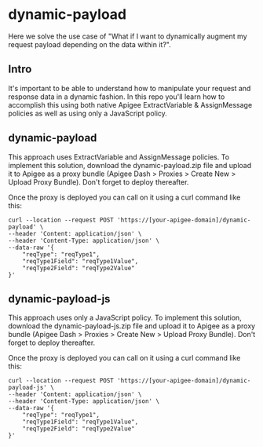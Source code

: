 # dynamic-payload
Here we solve the use case of "What if I want to dynamically augment my request payload depending on the data within it?". 

## Intro
It's important to be able to understand how to manipulate your request and response data in a dynamic fashion. In this repo you'll learn how to accomplish this using both native Apigee ExtractVariable & AssignMessage policies as well as using only a JavaScript policy. 

## dynamic-payload

This approach uses ExtractVariable and AssignMessage policies. To implement this solution, download the dynamic-payload.zip file and upload it to Apigee as a proxy bundle (Apigee Dash > Proxies > Create New > Upload Proxy Bundle). Don't forget to deploy thereafter.

Once the proxy is deployed you can call on it using a curl command like this:
```
curl --location --request POST 'https://[your-apigee-domain]/dynamic-payload' \
--header 'Content: application/json' \
--header 'Content-Type: application/json' \
--data-raw '{
    "reqType": "reqType1",
    "reqType1Field": "reqType1Value",
    "reqType2Field": "reqType2Value"
}'
```

## dynamic-payload-js

This approach uses only a JavaScript policy. To implement this solution, download the dynamic-payload-js.zip file and upload it to Apigee as a proxy bundle (Apigee Dash > Proxies > Create New > Upload Proxy Bundle). Don't forget to deploy thereafter.

Once the proxy is deployed you can call on it using a curl command like this:
```
curl --location --request POST 'https://[your-apigee-domain]/dynamic-payload-js' \
--header 'Content: application/json' \
--header 'Content-Type: application/json' \
--data-raw '{
    "reqType": "reqType1",
    "reqType1Field": "reqType1Value",
    "reqType2Field": "reqType2Value"
}'
```